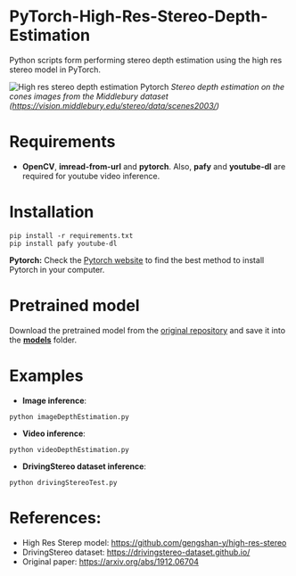 # PyTorch-High-Res-Stereo-Depth-Estimation
Python scripts form performing stereo depth estimation using the high res stereo model in PyTorch.

![High res stereo depth estimation Pytorch](https://github.com/ibaiGorordo/PyTorch-High-Res-Stereo-Depth-Estimation/blob/main/docs/img/out.jpg)
*Stereo depth estimation on the cones images from the Middlebury dataset (https://vision.middlebury.edu/stereo/data/scenes2003/)*

# Requirements

 * **OpenCV**, **imread-from-url** and **pytorch**. Also, **pafy** and **youtube-dl** are required for youtube video inference. 
 
# Installation
```
pip install -r requirements.txt
pip install pafy youtube-dl
```

**Pytorch:** Check the [Pytorch website](https://pytorch.org/) to find the best method to install Pytorch in your computer.

# Pretrained model
Download the pretrained model from the [original repository](https://github.com/gengshan-y/high-res-stereo) and save it into the **[models](https://github.com/ibaiGorordo/PyTorch-High-Res-Stereo-Depth-Estimation/tree/main/models)** folder. 
 
# Examples

 * **Image inference**:
 
 ```
 python imageDepthEstimation.py 
 ```
 
  * **Video inference**:
 
 ```
 python videoDepthEstimation.py
 ```
 
 * **DrivingStereo dataset inference**:
 
 ```
 python drivingStereoTest.py
 ```
<!--  
# [Inference video Example](https://youtu.be/kG_c32pFRR8) 
 ![High res stereo depth estimation Pytorch]() -->

# References:
* High Res Sterep model: https://github.com/gengshan-y/high-res-stereo
* DrivingStereo dataset: https://drivingstereo-dataset.github.io/
* Original paper: https://arxiv.org/abs/1912.06704
 
